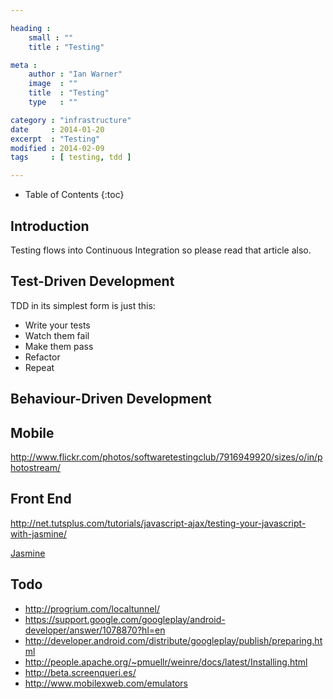 ```yaml
---

heading :
    small : ""
    title : "Testing"

meta :
    author : "Ian Warner"
    image  : ""
    title  : "Testing"
    type   : ""

category : "infrastructure"
date     : 2014-01-20
excerpt  : "Testing"
modified : 2014-02-09
tags     : [ testing, tdd ]

---
```


* Table of Contents
{:toc}

## Introduction

Testing flows into Continuous Integration so please read that article also.

## Test-Driven Development

TDD in its simplest form is just this:

* Write your tests
* Watch them fail
* Make them pass
* Refactor
* Repeat

## Behaviour-Driven Development

## Mobile

http://www.flickr.com/photos/softwaretestingclub/7916949920/sizes/o/in/photostream/

## Front End

http://net.tutsplus.com/tutorials/javascript-ajax/testing-your-javascript-with-jasmine/

[Jasmine][]

## Todo
* http://progrium.com/localtunnel/
* https://support.google.com/googleplay/android-developer/answer/1078870?hl=en
* http://developer.android.com/distribute/googleplay/publish/preparing.html
* http://people.apache.org/~pmuellr/weinre/docs/latest/Installing.html
* http://beta.screenqueri.es/
* http://www.mobilexweb.com/emulators

[Jasmine]:http://pivotal.github.io/jasmine/